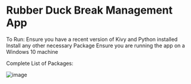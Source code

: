 # Rubber Duck Break Management App

To Run:
Ensure you have a recent version of Kivy and Python installed
Install any other necessary Package
Ensure you are running the app on a Windows 10 machine


Complete List of Packages:

![image](https://user-images.githubusercontent.com/46761673/145666954-644af1e8-81d0-4b13-88fe-0f940d87d419.png)
